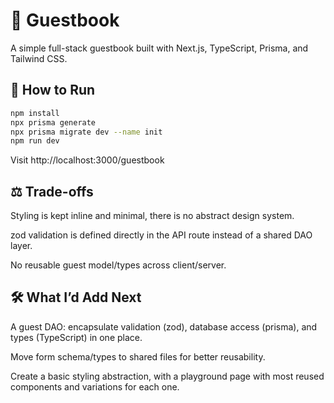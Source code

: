 # 📝 Guestbook
A simple full-stack guestbook built with Next.js, TypeScript, Prisma, and Tailwind CSS.

## 🚀 How to Run
```bash
npm install
npx prisma generate
npx prisma migrate dev --name init
npm run dev
```

Visit http://localhost:3000/guestbook

## ⚖️ Trade-offs

Styling is kept inline and minimal, there is no abstract design system.

zod validation is defined directly in the API route instead of a shared DAO layer.

No reusable guest model/types across client/server.

## 🛠️ What I’d Add Next

A guest DAO: encapsulate validation (zod), database access (prisma), and types (TypeScript) in one place.

Move form schema/types to shared files for better reusability.

Create a basic styling abstraction, with a playground page with most reused components and variations for each one.